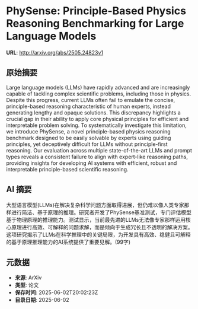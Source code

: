 # PhySense: Principle-Based Physics Reasoning Benchmarking for Large Language Models

**URL**: http://arxiv.org/abs/2505.24823v1

## 原始摘要

Large language models (LLMs) have rapidly advanced and are increasingly
capable of tackling complex scientific problems, including those in physics.
Despite this progress, current LLMs often fail to emulate the concise,
principle-based reasoning characteristic of human experts, instead generating
lengthy and opaque solutions. This discrepancy highlights a crucial gap in
their ability to apply core physical principles for efficient and interpretable
problem solving. To systematically investigate this limitation, we introduce
PhySense, a novel principle-based physics reasoning benchmark designed to be
easily solvable by experts using guiding principles, yet deceptively difficult
for LLMs without principle-first reasoning. Our evaluation across multiple
state-of-the-art LLMs and prompt types reveals a consistent failure to align
with expert-like reasoning paths, providing insights for developing AI systems
with efficient, robust and interpretable principle-based scientific reasoning.


## AI 摘要

大型语言模型(LLMs)在解决复杂科学问题方面取得进展，但仍难以像人类专家那样进行简洁、基于原理的推理。研究者开发了PhySense基准测试，专门评估模型基于物理原理的推理能力。测试显示，当前最先进的LLMs无法像专家那样运用核心原理进行高效、可解释的问题求解，而是倾向于生成冗长且不透明的解决方案。这项研究揭示了LLMs在科学推理中的关键局限，为开发具有高效、稳健且可解释的基于原理推理能力的AI系统提供了重要见解。(99字)

## 元数据

- **来源**: ArXiv
- **类型**: 论文
- **保存时间**: 2025-06-02T20:02:23Z
- **目录日期**: 2025-06-02

